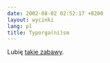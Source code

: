 ```yaml
---
date: 2002-08-02 02:52:17 +0200
layout: wycinki
lang: pl
title: Typorga(ni)sm
---
```


Lubię [takie zabawy](http://typorganism.com/ '...t.y.p.o.r.g.a.n.i.s.m...').
